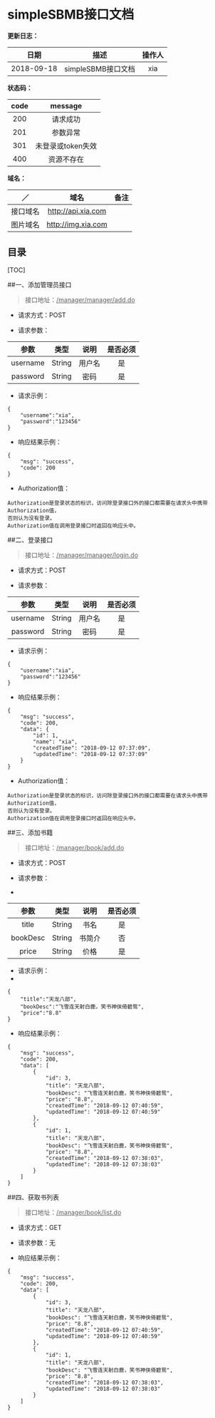 # simpleSBMB接口文档


**更新日志：**

|     日期     |                    描述                    | 操作人  |
| :--------: | :--------------------------------------:    | :--: |
| 2018-09-18 | simpleSBMB接口文档                           | xia  |

**状态码：**  

| code |            message            |
| :--: | :---------------------------: |
| 200  |             请求成功            |
| 201  |             参数异常           |
| 301  |             未登录或token失效           |
| 400  |             资源不存在         |

**域名：**  

| ／         |            域名               |备注 |
| :--:     | :---------------------------: |:--: | 
| 接口域名  |   http://api.xia.com      |     |
| 图片域名  |   http://img.xia.com      |     |


## 目录
[TOC]

##一、添加管理员接口
> 接口地址：<u>/manager/manager/add.do</u>

* 请求方式：POST
 
* 请求参数：  

|  参数            |  类型  |  说明       | 是否必须 |
| :--:            | :--: | :--:         | :--: |
| username        | String  | 用户名    |  是   |
| password        | String  | 密码      |  是   |
* 请求示例：

```
{
	"username":"xia",
	"password":"123456"
}
```

*   响应结果示例：

```
{
    "msg": "success",
    "code": 200
}
```
* Authorization值：

```
Authorization是登录状态的标识，访问除登录接口外的接口都需要在请求头中携带Authorization值，
否则认为没有登录。
Authorization值在调用登录接口时返回在响应头中。
```
##二、登录接口
> 接口地址：<u>/manager/manager/login.do</u>

* 请求方式：POST
 
* 请求参数：  

|  参数            |  类型  |  说明       | 是否必须 |
| :--:            | :--: | :--:         | :--: |
| username        | String  | 用户名    |  是   |
| password        | String  | 密码      |  是   |
* 请求示例：

```
{
	"username":"xia",
	"password":"123456"
}
```

*   响应结果示例：

```
{
    "msg": "success",
    "code": 200,
    "data": {
        "id": 1,
        "name": "xia",
        "createdTime": "2018-09-12 07:37:09",
        "updatedTime": "2018-09-12 07:37:09"
    }
}
```
* Authorization值：

```
Authorization是登录状态的标识，访问除登录接口外的接口都需要在请求头中携带Authorization值，
否则认为没有登录。
Authorization值在调用登录接口时返回在响应头中。
```


##三、添加书籍
> 接口地址：<u>/manager/book/add.do</u>

* 请求方式：POST
 
* 请求参数：
* 
|  参数            |  类型  |  说明       | 是否必须 |
| :--:            | :--: | :--:         | :--: |
| title           | String  | 书名       |  是   |
| bookDesc        | String  | 书简介      |  否   |
| price           | String  |  价格      |  是   |

* 请求示例：
* 
```
{
	"title":"天龙八部",
	"bookDesc":"飞雪连天射白鹿，笑书神侠倚碧鸳",
	"price":"8.8"
}
```


*  响应结果示例：

```
{
    "msg": "success",
    "code": 200,
    "data": [
        {
            "id": 3,
            "title": "天龙八部",
            "bookDesc": "飞雪连天射白鹿，笑书神侠倚碧鸳",
            "price": "8.8",
            "createdTime": "2018-09-12 07:40:59",
            "updatedTime": "2018-09-12 07:40:59"
        },
        {
            "id": 1,
            "title": "天龙八部",
            "bookDesc": "飞雪连天射白鹿，笑书神侠倚碧鸳",
            "price": "8.8",
            "createdTime": "2018-09-12 07:38:03",
            "updatedTime": "2018-09-12 07:38:03"
        }
    ]
}
```


##四、获取书列表
> 接口地址：<u>/manager/book/list.do</u>

* 请求方式：GET
 
* 请求参数：无

*  响应结果示例：

```
{
    "msg": "success",
    "code": 200,
    "data": [
        {
            "id": 3,
            "title": "天龙八部",
            "bookDesc": "飞雪连天射白鹿，笑书神侠倚碧鸳",
            "price": "8.8",
            "createdTime": "2018-09-12 07:40:59",
            "updatedTime": "2018-09-12 07:40:59"
        },
        {
            "id": 1,
            "title": "天龙八部",
            "bookDesc": "飞雪连天射白鹿，笑书神侠倚碧鸳",
            "price": "8.8",
            "createdTime": "2018-09-12 07:38:03",
            "updatedTime": "2018-09-12 07:38:03"
        }
    ]
}
```







